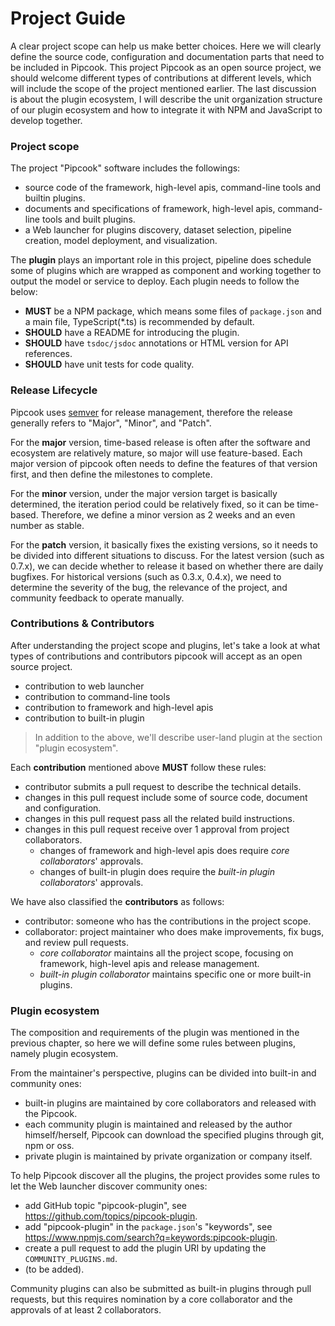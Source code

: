 # Project Guide

A clear project scope can help us make better choices. Here we will clearly define the source code, configuration and documentation parts that need to be included in Pipcook. This project Pipcook as an open source project, we should welcome different types of contributions at different levels, which will include the scope of the project mentioned earlier. The last discussion is about the plugin ecosystem, I will describe the unit organization structure of our plugin ecosystem and how to integrate it with NPM and JavaScript to develop together.

### Project scope

The project "Pipcook" software includes the followings:

- source code of the framework, high-level apis, command-line tools and builtin plugins.
- documents and specifications of framework, high-level apis, command-line tools and built plugins.
- a Web launcher for plugins discovery, dataset selection, pipeline creation, model deployment, and visualization.

The **plugin** plays an important role in this project, pipeline does schedule some of plugins which are wrapped as component and working together to output the model or service to deploy. Each plugin needs to follow the below:

- **MUST** be a NPM package, which means some files of `package.json` and a main file, TypeScript(*.ts) is recommended by default.
- **SHOULD** have a README for introducing the plugin.
- **SHOULD** have `tsdoc/jsdoc` annotations or HTML version for API references.
- **SHOULD** have unit tests for code quality.

### Release Lifecycle

Pipcook uses [semver][] for release management, therefore the release generally refers to "Major", "Minor", and "Patch".

For the **major** version, time-based release is often after the software and ecosystem are relatively mature, so major will use feature-based. Each major version of pipcook often needs to define the features of that version first, and then define the milestones to complete.

For the **minor** version, under the major version target is basically determined, the iteration period could be relatively fixed, so it can be time-based. Therefore, we define a minor version as 2 weeks and an even number as stable.

For the **patch** version, it basically fixes the existing versions, so it needs to be divided into different situations to discuss. For the latest version (such as 0.7.x), we can decide whether to release it based on whether there are daily bugfixes. For historical versions (such as 0.3.x, 0.4.x), we need to determine the severity of the bug, the relevance of the project, and community feedback to operate manually.

### Contributions & Contributors

After understanding the project scope and plugins, let's take a look at what types of contributions and contributors pipcook will accept as an open source project.

- contribution to web launcher
- contribution to command-line tools
- contribution to framework and high-level apis
- contribution to built-in plugin

> In addition to the above, we'll describe user-land plugin at the section "plugin ecosystem".

Each **contribution** mentioned above **MUST** follow these rules:

- contributor submits a pull request to describe the technical details.
- changes in this pull request include some of source code, document and configuration.
- changes in this pull request pass all the related build instructions.
- changes in this pull request receive over 1 approval from project collaborators.
  - changes of framework and high-level apis does require *core collaborators*' approvals.
  - changes of built-in plugin does require the *built-in plugin collaborators*' approvals.

We have also classified the **contributors** as follows:

- contributor: someone who has the contributions in the project scope.
- collaborator: project maintainer who does make improvements, fix bugs, and review pull requests.
  - *core collaborator* maintains all the project scope, focusing on framework, high-level apis and release management.
  - *built-in plugin collaborator* maintains specific one or more built-in plugins.

### Plugin ecosystem

The composition and requirements of the plugin was mentioned in the previous chapter, so here we will define some rules between plugins, namely plugin ecosystem.

From the maintainer's perspective, plugins can be divided into built-in and community ones:

- built-in plugins are maintained by core collaborators and released with the Pipcook.
- each community plugin is maintained and released by the author himself/herself, Pipcook can download the specified plugins through git, npm or oss.
- private plugin is maintained by private organization or company itself.

To help Pipcook discover all the plugins, the project provides some rules to let the Web launcher discover community ones:

- add GitHub topic "pipcook-plugin", see https://github.com/topics/pipcook-plugin.
- add "pipcook-plugin" in the `package.json`'s "keywords", see https://www.npmjs.com/search?q=keywords:pipcook-plugin.
- create a pull request to add the plugin URI by updating the `COMMUNITY_PLUGINS.md`.
- (to be added).

Community plugins can also be submitted as built-in plugins through pull requests, but this requires nomination by a core collaborator and the approvals of at least 2 collaborators.

[semver]: https://semver.org/
